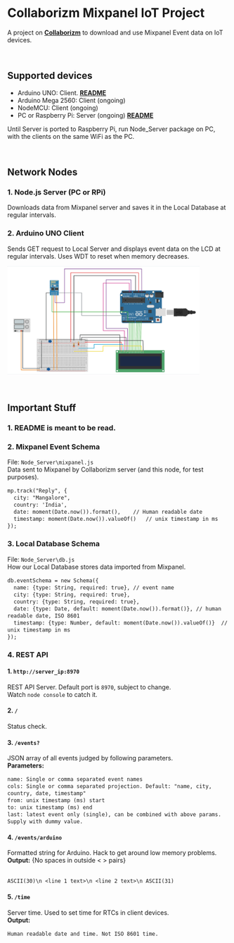 # **Collaborizm Mixpanel IoT Project**
A project on **[Collaborizm](https://www.collaborizm.com/)** to download and use Mixpanel Event data on IoT devices.

&nbsp;

## **Supported devices**
* Arduino UNO: Client.  **[README](https://github.com/aharshac/Collaborizm_Mixpanel_IoT/blob/master/Arduino_UNO_Client/README.md)**
* Arduino Mega 2560: Client (ongoing)
* NodeMCU: Client (ongoing)
* PC or Raspberry Pi: Server (ongoing)  **[README](https://github.com/aharshac/Collaborizm_Mixpanel_IoT/blob/master/Node_Server/README.md)**

Until Server is ported to Raspberry Pi, run Node_Server package on PC, with the clients on the same WiFi as the PC.

&nbsp;

## **Network Nodes**
### 1. Node.js Server (PC or RPi)
Downloads data from Mixpanel server and saves it in the Local Database at regular intervals.

### 2. Arduino UNO Client
Sends GET request to Local Server and displays event data on the LCD at regular intervals. Uses WDT to reset when memory decreases.

<img src="https://github.com/aharshac/Collaborizm_Mixpanel_IoT/raw/master/Arduino_UNO_Client/Circuit%20Diagram.png" width="437" height="246" />

&nbsp;

## **Important Stuff**
### 1. **README** is meant to be read.

### 2. **Mixpanel Event Schema**
File: ``Node_Server\mixpanel.js``  
Data sent to Mixpanel by Collaborizm server (and this node, for test purposes).
```
mp.track("Reply", {
  city: "Mangalore",
  country: 'India',
  date: moment(Date.now()).format(),	// Human readable date
  timestamp: moment(Date.now()).valueOf()	// unix timestamp in ms
});
```

### 3. **Local Database Schema**
File: ``Node_Server\db.js``  
How our Local Database stores data imported from Mixpanel.
```
db.eventSchema = new Schema({
  name: {type: String, required: true}, // event name
  city: {type: String, required: true},
  country: {type: String, required: true},
  date: {type: Date, default: moment(Date.now()).format()}, // human readable date, ISO 8601
  timestamp: {type: Number, default: moment(Date.now()).valueOf()}	// unix timestamp in ms
});
```

### 4. **REST API**
#### 1. ``http://server_ip:8970``
REST API Server. Default port is ``8970``, subject to change.   
Watch ``node console`` to catch it.

#### 2.  ``/``  
Status check.

#### 3.  ``/events?``   
JSON array of all events judged by following parameters.   
**Parameters:**
```
name: Single or comma separated event names
cols: Single or comma separated projection. Default: "name, city, country, date, timestamp"
from: unix timestamp (ms) start
to: unix timestamp (ms) end
last: latest event only (single), can be combined with above params. Supply with dummy value.
```   

#### 4.  ``/events/arduino``    
Formatted string for Arduino. Hack to get around low memory problems.   
**Output:** {No spaces in outside < > pairs}   
```

ASCII(30)\n <line 1 text>\n <line 2 text>\n ASCII(31)    
```

#### 5.  ``/time``    
Server time. Used to set time for RTCs in client devices.   
**Output:**   
```
Human readable date and time. Not ISO 8601 time.
```
